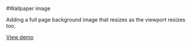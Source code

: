 #Wallpaper image

Adding a full page background image that resizes as the viewport resizes too.

[View demo](https://jokedewinter.github.io/wallpaper-image/)
